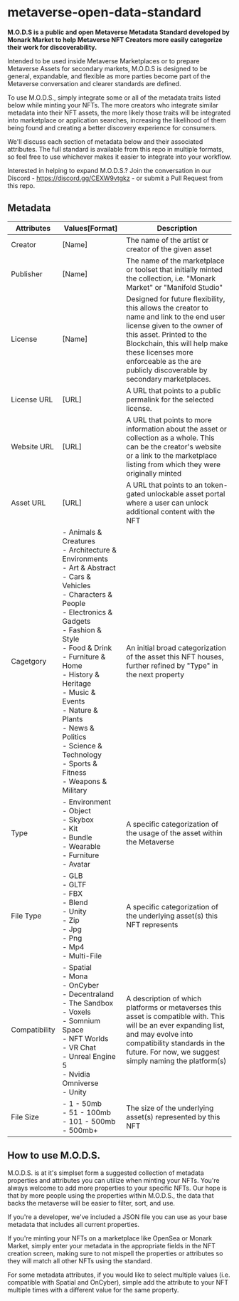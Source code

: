 # metaverse-open-data-standard
**M.O.D.S is a public and open Metaverse Metadata Standard developed by Monark Market to help Metaverse NFT Creators more easily categorize their work for discoverability.**

Intended to be used inside Metaverse Marketplaces or to prepare Metaverse Assets for secondary markets, M.O.D.S is designed to be general, expandable, and flexible as more parties become part of the Metaverse conversation and clearer standards are defined.

To use M.O.D.S., simply integrate some or all of the metadata traits listed below while minting your NFTs. The more creators who integrate similar metadata into their NFT assets, the more likely those traits will be integrated into marketplace or application searches, increasing the likelihood of them being found and creating a better discovery experience for consumers.

We'll discuss each section of metadata below and their associated attributes. The full standard is available from this repo in multiple formats, so feel free to use whichever makes it easier to integrate into your workflow.

Interested in helping to expand M.O.D.S.? Join the conversation in our Discord - https://discord.gg/CEXW9vtgkz - or submit a Pull Request from this repo.

## Metadata

| Attributes | Values[Format] | Description |
| ------ | ------ | ------ |
| Creator | [Name] | The name of the artist or creator of the given asset |
| Publisher | [Name] | The name of the marketplace or toolset that initially minted the collection, i.e. "Monark Market" or "Manifold Studio" |
| License | [Name] | Designed for future flexibility, this allows the creator to name and link to the end user license given to the owner of this asset. Printed to the Blockchain, this will help make these licenses more enforceable as the are publicly discoverable by secondary marketplaces.
| License URL | [URL] | A URL that points to a public permalink for the selected license. |
| Website URL | [URL] | A URL that points to more information about the asset or collection as a whole. This can be the creator's website or a link to the marketplace listing from which they were originally minted|
| Asset URL | [URL] | A URL that points to an token-gated unlockable asset portal where a user can unlock additional content with the NFT|
| Cagetgory | - Animals & Creatures<br /> - Architecture & Environments<br /> - Art & Abstract<br /> - Cars & Vehicles<br /> - Characters & People<br /> - Electronics & Gadgets<br /> - Fashion & Style<br /> - Food & Drink<br /> - Furniture & Home<br /> - History & Heritage<br /> - Music & Events<br /> - Nature & Plants<br /> - News & Politics<br /> - Science & Technology<br /> - Sports & Fitness<br /> - Weapons & Military | An initial broad categorization of the asset this NFT houses, further refined by "Type" in the next property|
| Type | - Environment<br /> - Object<br /> - Skybox<br /> - Kit<br /> - Bundle<br /> - Wearable<br /> - Furniture<br /> - Avatar | A specific categorization of the usage of the asset within the Metaverse |
| File Type | - GLB<br /> - GLTF<br /> - FBX<br /> - Blend<br /> - Unity<br /> - Zip<br /> - Jpg<br /> - Png<br /> - Mp4<br /> - Multi-File  | A specific categorization of the underlying asset(s) this NFT represents |
| Compatibility | - Spatial<br /> - Mona<br /> - OnCyber<br /> - Decentraland<br /> - The Sandbox<br /> - Voxels<br /> - Somnium Space<br />- NFT Worlds<br /> - VR Chat<br /> - Unreal Engine 5<br /> - Nvidia Omniverse<br /> - Unity<br />| A description of which platforms or metaverses this asset is compatible with. This will be an ever expanding list, and may evolve into compatibility standards in the future. For now, we suggest simply naming the platform(s) |
| File Size | - 1 - 50mb<br /> - 51 - 100mb<br /> - 101 - 500mb<br /> - 500mb+ | The size of the underlying asset(s) represented by this NFT |

## How to use M.O.D.S.

M.O.D.S. is at it's simplset form a suggested collection of metadata properties and attributes you can utilize when minting your NFTs. You're always welcome to add more properties to your specific NFTs. Our hope is that by more people using the properties within M.O.D.S., the data that backs the metaverse will be easier to filter, sort, and use.


If you're a developer, we've included a JSON file you can use as your base metadata that includes all current properties. 

If you're minting your NFTs on a marketplace like OpenSea or Monark Market, simply enter your metadata in the appropriate fields in the NFT creation screen, making sure to not mispell the properties or attributes so they will match all other NFTs using the standard.

For some metadata attributes, if you would like to select multiple values (i.e. compatible with Spatial and OnCyber), simple add the attribute to your NFT multiple times with a different value for the same property.
